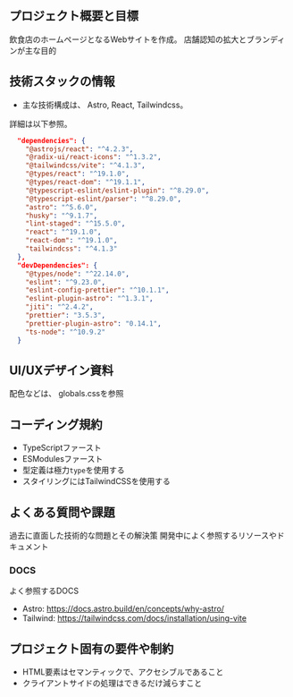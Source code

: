 ## プロジェクト概要と目標

飲食店のホームページとなるWebサイトを作成。
店舗認知の拡大とブランディンが主な目的

## 技術スタックの情報

- 主な技術構成は、 Astro, React, Tailwindcss。

詳細は以下参照。

```json
  "dependencies": {
    "@astrojs/react": "^4.2.3",
    "@radix-ui/react-icons": "^1.3.2",
    "@tailwindcss/vite": "^4.1.3",
    "@types/react": "^19.1.0",
    "@types/react-dom": "^19.1.1",
    "@typescript-eslint/eslint-plugin": "^8.29.0",
    "@typescript-eslint/parser": "^8.29.0",
    "astro": "^5.6.0",
    "husky": "^9.1.7",
    "lint-staged": "^15.5.0",
    "react": "^19.1.0",
    "react-dom": "^19.1.0",
    "tailwindcss": "^4.1.3"
  },
  "devDependencies": {
    "@types/node": "^22.14.0",
    "eslint": "^9.23.0",
    "eslint-config-prettier": "^10.1.1",
    "eslint-plugin-astro": "^1.3.1",
    "jiti": "^2.4.2",
    "prettier": "3.5.3",
    "prettier-plugin-astro": "0.14.1",
    "ts-node": "^10.9.2"
  }
```

## UI/UXデザイン資料

配色などは、
globals.cssを参照

## コーディング規約

- TypeScriptファースト
- ESModulesファースト
- 型定義は極力`type`を使用する
- スタイリングにはTailwindCSSを使用する

## よくある質問や課題

過去に直面した技術的な問題とその解決策
開発中によく参照するリソースやドキュメント

### DOCS

よく参照するDOCS

- Astro: https://docs.astro.build/en/concepts/why-astro/
- Tailwind: https://tailwindcss.com/docs/installation/using-vite

## プロジェクト固有の要件や制約

- HTML要素はセマンティックで、アクセシブルであること
- クライアントサイドの処理はできるだけ減らすこと
